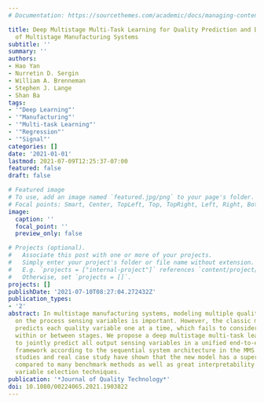 ```yaml
---
# Documentation: https://sourcethemes.com/academic/docs/managing-content/

title: Deep Multistage Multi-Task Learning for Quality Prediction and Diagnostics
  of Multistage Manufacturing Systems
subtitle: ''
summary: ''
authors:
- Hao Yan
- Nurretin D. Sergin
- William A. Brenneman
- Stephen J. Lange
- Shan Ba
tags:
- '"Deep Learning"'
- '"Manufacturing"'
- '"Multi-task Learning"'
- '"Regression"'
- '"Signal"'
categories: []
date: '2021-01-01'
lastmod: 2021-07-09T12:25:37-07:00
featured: false
draft: false

# Featured image
# To use, add an image named `featured.jpg/png` to your page's folder.
# Focal points: Smart, Center, TopLeft, Top, TopRight, Left, Right, BottomLeft, Bottom, BottomRight.
image:
  caption: ''
  focal_point: ''
  preview_only: false

# Projects (optional).
#   Associate this post with one or more of your projects.
#   Simply enter your project's folder or file name without extension.
#   E.g. `projects = ["internal-project"]` references `content/project/deep-learning/index.md`.
#   Otherwise, set `projects = []`.
projects: []
publishDate: '2021-07-10T08:27:04.272432Z'
publication_types:
- '2'
abstract: In multistage manufacturing systems, modeling multiple quality indices based
  on the process sensing variables is important. However, the classic modeling technique
  predicts each quality variable one at a time, which fails to consider the correlation
  within or between stages. We propose a deep multistage multi-task learning framework
  to jointly predict all output sensing variables in a unified end-to-end learning
  framework according to the sequential system architecture in the MMS. Our numerical
  studies and real case study have shown that the new model has a superior performance
  compared to many benchmark methods as well as great interpretability through developed
  variable selection techniques.
publication: '*Journal of Quality Technology*'
doi: 10.1080/00224065.2021.1903822
---
```

